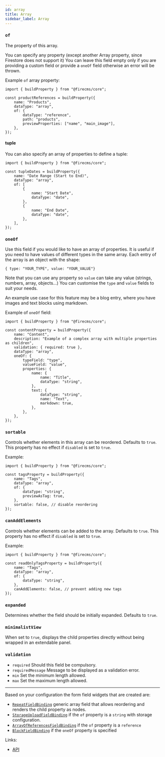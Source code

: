 ```yaml
---
id: array
title: Array
sidebar_label: Array
---
```


### `of`

The property of this array.

You can specify any property (except another Array property, since
Firestore does not support it)
You can leave this field empty only if you are providing a custom field or
provide a `oneOf` field otherwise an error will be thrown.

Example `of` array property:

```tsx
import { buildProperty } from "@firecms/core";

const productReferences = buildProperty({
    name: "Products",
    dataType: "array",
    of: {
        dataType: "reference",
        path: "products",
        previewProperties: ["name", "main_image"],
    },
});
```

#### tuple

You can also specify an array of properties to define a tuple:

```tsx
import { buildProperty } from "@firecms/core";

const tupleDates = buildProperty({
    name: "Date Range (Start to End)",
    dataType: "array",
    of: [
        {
            name: "Start Date",
            dataType: "date",
        },
        {
            name: "End Date",
            dataType: "date",
        },
    ],
});
```

### `oneOf`

Use this field if you would like to have an array of properties.
It is useful if you need to have values of different types in the same
array.
Each entry of the array is an object with the shape:

```
{ type: "YOUR_TYPE", value: "YOUR_VALUE"}
```

Note that you can use any property so `value` can take any value (strings,
numbers, array, objects...)
You can customise the `type` and `value` fields to suit your needs.

An example use case for this feature may be a blog entry, where you have
images and text blocks using markdown.

Example of `oneOf` field:

```tsx
import { buildProperty } from "@firecms/core";

const contentProperty = buildProperty({
    name: "Content",
    description: "Example of a complex array with multiple properties as children",
    validation: { required: true },
    dataType: "array",
    oneOf: {
        typeField: "type",
        valueField: "value",
        properties: {
            name: {
                name: "Title",
                dataType: "string",
            },
            text: {
                dataType: "string",
                name: "Text",
                markdown: true,
            },
        },
    },
});
```

### `sortable`

Controls whether elements in this array can be reordered. Defaults to `true`.
This property has no effect if `disabled` is set to `true`.

Example:

```tsx
import { buildProperty } from "@firecms/core";

const tagsProperty = buildProperty({
    name: "Tags",
    dataType: "array",
    of: {
        dataType: "string",
        previewAsTag: true,
    },
    sortable: false, // disable reordering
});
```

### `canAddElements`

Controls whether elements can be added to the array. Defaults to `true`.
This property has no effect if `disabled` is set to `true`.

Example:

```tsx
import { buildProperty } from "@firecms/core";

const readOnlyTagsProperty = buildProperty({
    name: "Tags",
    dataType: "array",
    of: {
        dataType: "string",
    },
    canAddElements: false, // prevent adding new tags
});
```

### `expanded`

Determines whether the field should be initially expanded. Defaults to `true`.

### `minimalistView`

When set to `true`, displays the child properties directly without being wrapped in an extendable panel.

### `validation`

- `required` Should this field be compulsory.
- `requiredMessage` Message to be displayed as a validation error.
- `min` Set the minimum length allowed.
- `max` Set the maximum length allowed.

---

Based on your configuration the form field widgets that are created are:

- [`RepeatFieldBinding`](../../api/functions/RepeatFieldBinding) generic array field that allows reordering and renders
  the child property as nodes.
- [`StorageUploadFieldBinding`](../../api/functions/StorageUploadFieldBinding) if the `of` property is a `string` with storage configuration.
- [`ArrayOfReferencesFieldBinding`](../../api/functions/ArrayOfReferencesFieldBinding) if the `of` property is a `reference`
- [`BlockFieldBinding`](../../api/functions/BlockFieldBinding) if the `oneOf` property is specified

Links:

- [API](../../api/interfaces/ArrayProperty)

